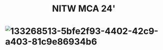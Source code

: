 <h1 align="center">NITW MCA 24'<h1>

![133268513-5bfe2f93-4402-42c9-a403-81c9e86934b6](https://user-images.githubusercontent.com/92421383/180985937-3e8d9907-aed3-4d65-b040-d4d8fb2916c7.jpg)

<!--
<h2>All Current Members of This Organization are :-</h2>
<ul>
  <li> <a href="github.com/sagargupta16">Sagar Gupta</a></li>
  <li> <a href="github.com/sagargupta16">Sagar Gupta</a></li>
</ul>
-->
